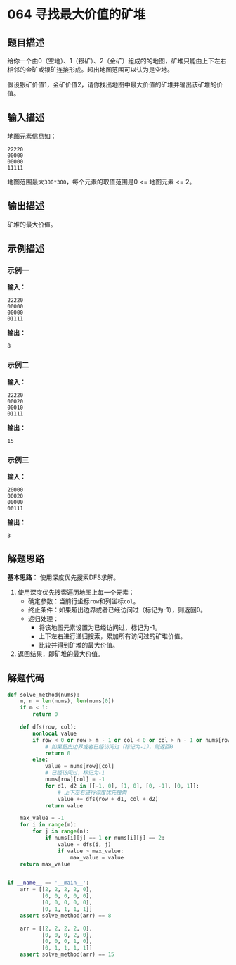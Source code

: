 # 064 寻找最大价值的矿堆

## 题目描述

给你一个由0（空地）、1（银矿）、2（金矿）组成的的地图，矿堆只能由上下左右相邻的金矿或银矿连接形成。超出地图范围可以认为是空地。

假设银矿价值1，金矿价值2，请你找出地图中最大价值的矿堆并输出该矿堆的价值。

## 输入描述

地图元素信息如：
```text
22220
00000
00000
11111
```

地图范围最大`300*300`，每个元素的取值范围是0 <= 地图元素 <= 2。

## 输出描述

矿堆的最大价值。

## 示例描述

### 示例一

**输入：**
```text
22220
00000
00000
01111
```

**输出：**
```text
8
```

### 示例二

**输入：**
```text
22220
00020
00010
01111
```

**输出：**
```text
15
```

### 示例三

**输入：**
```text
20000
00020
00000
00111
```

**输出：**
```text
3
```

## 解题思路

**基本思路：** 使用深度优先搜索DFS求解。

1. 使用深度优先搜索遍历地图上每一个元素：
    - 确定参数：当前行坐标`row`和列坐标`col`。
    - 终止条件：如果超出边界或者已经访问过（标记为-1），则返回0。
    - 递归处理：
        - 将该地图元素设置为已经访问过，标记为-1。
        - 上下左右进行递归搜索，累加所有访问过的矿堆价值。
        - 比较并得到矿堆的最大价值。
2. 返回结果，即矿堆的最大价值。

## 解题代码

```python
def solve_method(nums):
    m, n = len(nums), len(nums[0])
    if m < 1:
        return 0

    def dfs(row, col):
        nonlocal value
        if row < 0 or row > m - 1 or col < 0 or col > n - 1 or nums[row][col] == 0 or nums[row][col] == -1:
            # 如果超出边界或者已经访问过（标记为-1），则返回0
            return 0
        else:
            value = nums[row][col]
            # 已经访问过，标记为-1
            nums[row][col] = -1
            for d1, d2 in [[-1, 0], [1, 0], [0, -1], [0, 1]]:
                # 上下左右进行深度优先搜索
                value += dfs(row + d1, col + d2)
            return value

    max_value = -1
    for i in range(m):
        for j in range(n):
            if nums[i][j] == 1 or nums[i][j] == 2:
                value = dfs(i, j)
                if value > max_value:
                    max_value = value
    return max_value


if __name__ == '__main__':
    arr = [[2, 2, 2, 2, 0],
           [0, 0, 0, 0, 0],
           [0, 0, 0, 0, 0],
           [0, 1, 1, 1, 1]]
    assert solve_method(arr) == 8

    arr = [[2, 2, 2, 2, 0],
           [0, 0, 0, 2, 0],
           [0, 0, 0, 1, 0],
           [0, 1, 1, 1, 1]]
    assert solve_method(arr) == 15
```

